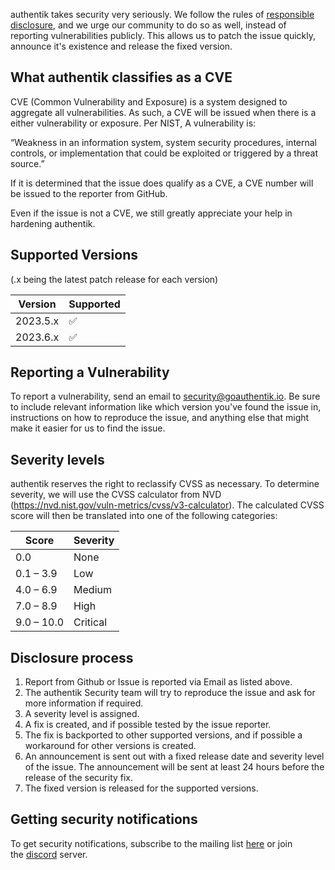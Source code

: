 authentik takes security very seriously. We follow the rules of [responsible disclosure](https://en.wikipedia.org/wiki/Responsible_disclosure), and we urge our community to do so as well, instead of reporting vulnerabilities publicly. This allows us to patch the issue quickly, announce it's existence and release the fixed version.

## What authentik classifies as a CVE

CVE (Common Vulnerability and Exposure) is a system designed to aggregate all vulnerabilities. As such, a CVE will be issued when there is a either vulnerability or exposure. Per NIST, A vulnerability is:

“Weakness in an information system, system security procedures, internal controls, or implementation that could be exploited or triggered by a threat source.”

If it is determined that the issue does qualify as a CVE, a CVE number will be issued to the reporter from GitHub.

Even if the issue is not a CVE, we still greatly appreciate your help in hardening authentik.

## Supported Versions

(.x being the latest patch release for each version)

| Version | Supported |
| --- | --- |
| 2023.5.x | ✅ |
| 2023.6.x | ✅ |

## Reporting a Vulnerability

To report a vulnerability, send an email to [security@goauthentik.io](mailto:security@goauthentik.io). Be sure to include relevant information like which version you've found the issue in, instructions on how to reproduce the issue, and anything else that might make it easier for us to find the issue.

## Severity levels

authentik reserves the right to reclassify CVSS as necessary. To determine severity, we will use the CVSS calculator from NVD (https://nvd.nist.gov/vuln-metrics/cvss/v3-calculator). The calculated CVSS score will then be translated into one of the following categories:

| Score | Severity |
| --- | --- |
| 0.0 | None |
| 0.1 – 3.9 | Low |
| 4.0 – 6.9 | Medium |
| 7.0 – 8.9 | High |
| 9.0 – 10.0 | Critical |

## Disclosure process

1. Report from Github or Issue is reported via Email as listed above.
2. The authentik Security team will try to reproduce the issue and ask for more information if required.
3. A severity level is assigned.
4. A fix is created, and if possible tested by the issue reporter.
5. The fix is backported to other supported versions, and if possible a workaround for other versions is created.
6. An announcement is sent out with a fixed release date and severity level of the issue. The announcement will be sent at least 24 hours before the release of the security fix.
7. The fixed version is released for the supported versions.

## Getting security notifications

To get security notifications, subscribe to the mailing list [here](https://groups.google.com/g/authentik-security-announcements) or join the [discord](https://goauthentik.io/discord) server.
